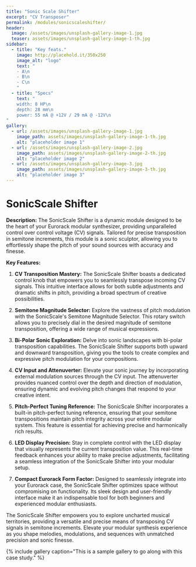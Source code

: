 ```yaml
---
title: "Sonic Scale Shifter"
excerpt: "CV Transposer"
permalink: /modules/sonicscaleshifter/
header:
  image: /assets/images/unsplash-gallery-image-1.jpg
  teaser: assets/images/unsplash-gallery-image-1-th.jpg
sidebar:
  - title: "Key feats."
    image: http://placehold.it/350x250
    image_alt: "logo"
    text: "
    - A\n
    - B\n
    - C\n
    "
  - title: "Specs"
    text: "
    width: 8 HP\n
    depth: 28 mm\n
    power: 55 mA @ +12V / 29 mA @ -12V\n
"
gallery:
  - url: /assets/images/unsplash-gallery-image-1.jpg
    image_path: assets/images/unsplash-gallery-image-1-th.jpg
    alt: "placeholder image 1"
  - url: /assets/images/unsplash-gallery-image-2.jpg
    image_path: assets/images/unsplash-gallery-image-2-th.jpg
    alt: "placeholder image 2"
  - url: /assets/images/unsplash-gallery-image-3.jpg
    image_path: assets/images/unsplash-gallery-image-3-th.jpg
    alt: "placeholder image 3"
---
```

# SonicScale Shifter

**Description:**
The SonicScale Shifter is a dynamic module designed to be the heart of your Eurorack modular synthesizer, providing unparalleled control over control voltage (CV) signals. Tailored for precise transposition in semitone increments, this module is a sonic sculptor, allowing you to effortlessly shape the pitch of your sound sources with accuracy and finesse.

**Key Features:**

1. **CV Transposition Mastery:**
   The SonicScale Shifter boasts a dedicated control knob that empowers you to seamlessly transpose incoming CV signals. This intuitive interface allows for both subtle adjustments and dramatic shifts in pitch, providing a broad spectrum of creative possibilities.

2. **Semitone Magnitude Selector:**
   Explore the vastness of pitch modulation with the SonicScale's Semitone Magnitude Selector. This rotary switch allows you to precisely dial in the desired magnitude of semitone transposition, offering a wide range of musical expressions.

3. **Bi-Polar Sonic Exploration:**
   Delve into sonic landscapes with bi-polar transposition capabilities. The SonicScale Shifter supports both upward and downward transposition, giving you the tools to create complex and expressive pitch modulation for your compositions.

4. **CV Input and Attenuverter:**
   Elevate your sonic journey by incorporating external modulation sources through the CV input. The attenuverter provides nuanced control over the depth and direction of modulation, ensuring dynamic and evolving pitch changes that respond to your creative intent.

5. **Pitch-Perfect Tuning Reference:**
   The SonicScale Shifter incorporates a built-in pitch-perfect tuning reference, ensuring that your semitone transpositions maintain pitch integrity across your entire modular system. This feature is essential for achieving precise and harmonically rich results.

6. **LED Display Precision:**
   Stay in complete control with the LED display that visually represents the current transposition value. This real-time feedback enhances your ability to make precise adjustments, facilitating a seamless integration of the SonicScale Shifter into your modular setup.

7. **Compact Eurorack Form Factor:**
   Designed to seamlessly integrate into your Eurorack case, the SonicScale Shifter optimizes space without compromising on functionality. Its sleek design and user-friendly interface make it an indispensable tool for both beginners and experienced modular enthusiasts.

The SonicScale Shifter empowers you to explore uncharted musical territories, providing a versatile and precise means of transposing CV signals in semitone increments. Elevate your modular synthesis experience as you shape melodies, modulations, and sequences with unmatched precision and sonic finesse.

{% include gallery caption="This is a sample gallery to go along with this case study." %}